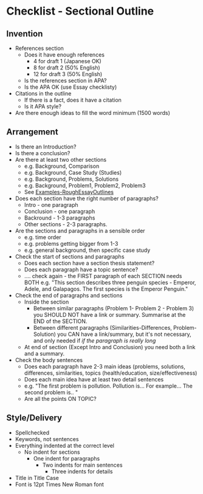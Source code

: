 # Checklist - Sectional Outline

## Invention

* References section
    * Does it have enough references
        * 4 for draft 1 (Japanese OK)
        * 8 for draft 2 (50% English)
        * 12 for draft 3 (50% English)
    * Is the references section in APA?
    * Is the APA OK (use Essay checklisty)
* Citations in the outline
    * If there is a fact, does it have a citation
    * Is it APA style?
* Are there enough ideas to fill the word minimum (1500 words)

## Arrangement

* Is there an Introduction? 
* Is there a conclusion?
* Are there at least two other sections
    * e.g. Background, Comparison
    * e.g. Background, Case Study (Studies)
    * e.g. Background, Problems, Solutions
    * e.g. Background, Problem1, Problem2, Problem3
    * See [Examples-RoughEssayOutlines](Examples-RoughEssayOutlines)
* Does each section have the right number of paragraphs?
    * Intro - one paragraph
    * Conclusion - one paragraph
    * Backround - 1-3 paragraphs
    * Other sections - 2-3 paragraphs.  
* Are the sections and paragraphs in a sensible order 
    * e.g. time order
    * e.g. problems getting bigger from 1-3
    * e.g. general background, then specific case study
* Check the start of sections and paragraphs
    * Does each section have a section thesis statement? 
    * Does each paragraph have a topic sentence? 
    * .... check again - the FIRST paragraph of each SECTION needs BOTH e.g.  "This section describes three penguin species - Emperor, Adele, and Galapagos. The first species is the Emperor Penguin."
* Check the end of paragraphs and sections
    * Inside the section
        * Between similar paragraphs (Problem 1- Problem 2 - Problem 3) you SHOULD NOT have a link or summary. Summarise at the END of the SECTION. 
        * Between different paragraphs (Similarities-Differences, Problem-Solution) you CAN have a link/summary, but it's not necessary, and only needed if _if the paragraph is really long_ 
    * At end of section (Except Intro and Conclusion) you need both a link and a summary. 
* Check the body sentences
    * Does each paragraph have 2-3 main ideas (problems, solutions, differences, similarities, topics (health/education, size/effectiveness)
    * Does each main idea have at least two detail sentences
    * e.g. "The first problem is pollution. Pollution is... For example... The second problem is..
    "
    * Are all the points ON TOPIC?
## Style/Delivery

* Spellchecked
* Keywords, not sentences
* Everything indented at the correct level
    * No indent for sections
        * One indent for paragraphs
            * Two indents for main sentences
                * Three indents for details
* Title in Title Case
* Font is 12pt Times New Roman font

